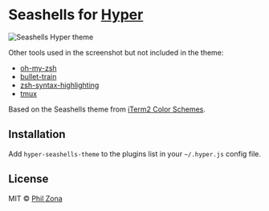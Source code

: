 # Seashells for [Hyper](https://hyper.is/)

![Seashells Hyper theme](https://s3.amazonaws.com/hyper-seashells-screenshots/seashells.png)

Other tools used in the screenshot but not included in the theme:

- [oh-my-zsh](https://github.com/robbyrussell/oh-my-zsh)
- [bullet-train](https://github.com/caiogondim/bullet-train.zsh)
- [zsh-syntax-highlighting](https://github.com/zsh-users/zsh-syntax-highlighting)
- [tmux](https://github.com/tmux/tmux)

Based on the Seashells theme from [iTerm2 Color Schemes](https://github.com/mbadolato/iTerm2-Color-Schemes).

## Installation

Add `hyper-seashells-theme` to the plugins list in your `~/.hyper.js` config file.

## License

MIT © [Phil Zona](https://github.com/pbzona)
